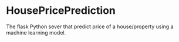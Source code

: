 # HousePricePrediction

The flask Python sever that predict price of a house/property using a machine learning model.
